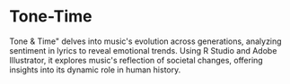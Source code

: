 # Tone-Time
Tone &amp; Time" delves into music's evolution across generations, analyzing sentiment in lyrics to reveal emotional trends. Using R Studio and Adobe Illustrator, it explores music's reflection of societal changes, offering insights into its dynamic role in human history.
